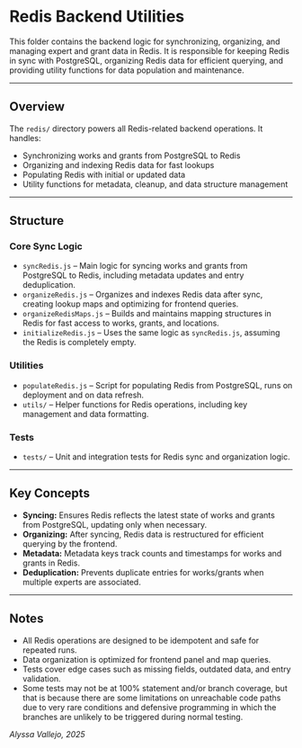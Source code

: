 # Redis Backend Utilities

This folder contains the backend logic for synchronizing, organizing, and managing expert and grant data in Redis. It is responsible for keeping Redis in sync with PostgreSQL, organizing Redis data for efficient querying, and providing utility functions for data population and maintenance.

---

## Overview

The `redis/` directory powers all Redis-related backend operations. It handles:

- Synchronizing works and grants from PostgreSQL to Redis
- Organizing and indexing Redis data for fast lookups
- Populating Redis with initial or updated data
- Utility functions for metadata, cleanup, and data structure management

---

## Structure

### Core Sync Logic

- `syncRedis.js` – Main logic for syncing works and grants from PostgreSQL to Redis, including metadata updates and entry deduplication.
- `organizeRedis.js` – Organizes and indexes Redis data after sync, creating lookup maps and optimizing for frontend queries.
- `organizeRedisMaps.js` – Builds and maintains mapping structures in Redis for fast access to works, grants, 
and locations.
- `initializeRedis.js` – Uses the same logic as `syncRedis.js`, assuming the Redis is completely empty.

### Utilities

- `populateRedis.js` – Script for populating Redis from PostgreSQL, runs on deployment and on data refresh.
- `utils/` – Helper functions for Redis operations, including key management and data formatting.

### Tests

- `tests/` – Unit and integration tests for Redis sync and organization logic.

---

## Key Concepts

- **Syncing:** Ensures Redis reflects the latest state of works and grants from PostgreSQL, updating only when necessary.
- **Organizing:** After syncing, Redis data is restructured for efficient querying by the frontend.
- **Metadata:** Metadata keys track counts and timestamps for works and grants in Redis.
- **Deduplication:** Prevents duplicate entries for works/grants when multiple experts are associated.

---

## Notes

- All Redis operations are designed to be idempotent and safe for repeated runs.
- Data organization is optimized for frontend panel and map queries.
- Tests cover edge cases such as missing fields, outdated data, and entry validation.
- Some tests may not be at 100% statement and/or branch coverage, but that is because there are some limitations on unreachable code paths due to very rare conditions and defensive programming in which the branches are unlikely to be triggered during normal testing.

*Alyssa Vallejo, 2025*